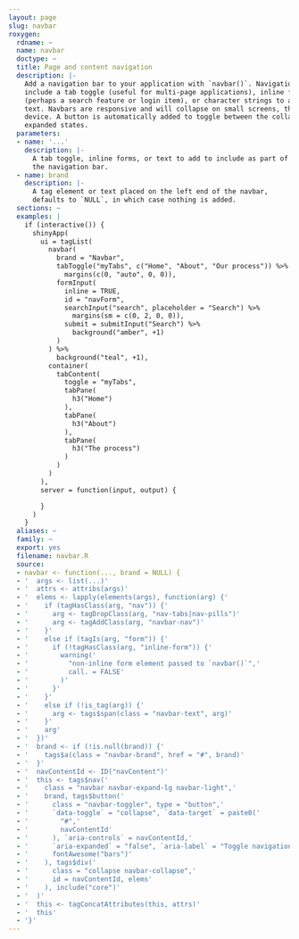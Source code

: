 ```yaml
---
layout: page
slug: navbar
roxygen:
  rdname: ~
  name: navbar
  doctype: ~
  title: Page and content navigation
  description: |-
    Add a navigation bar to your application with `navbar()`. Navigation bars may
    include a tab toggle (useful for multi-page applications), inline forms
    (perhaps a search feature or login item), or character strings to add simple
    text. Navbars are responsive and will collapse on small screens, think mobile
    device. A button is automatically added to toggle between the collapsed and
    expanded states.
  parameters:
  - name: '...'
    description: |-
      A tab toggle, inline forms, or text to add to include as part of
      the navigation bar.
  - name: brand
    description: |-
      A tag element or text placed on the left end of the navbar,
      defaults to `NULL`, in which case nothing is added.
  sections: ~
  examples: |
    if (interactive()) {
      shinyApp(
        ui = tagList(
          navbar(
            brand = "Navbar",
            tabToggle("myTabs", c("Home", "About", "Our process")) %>%
              margins(c(0, "auto", 0, 0)),
            formInput(
              inline = TRUE,
              id = "navForm",
              searchInput("search", placeholder = "Search") %>%
                margins(sm = c(0, 2, 0, 0)),
              submit = submitInput("Search") %>%
                background("amber", +1)
            )
          ) %>%
            background("teal", +1),
          container(
            tabContent(
              toggle = "myTabs",
              tabPane(
                h3("Home")
              ),
              tabPane(
                h3("About")
              ),
              tabPane(
                h3("The process")
              )
            )
          )
        ),
        server = function(input, output) {

        }
      )
    }
  aliases: ~
  family: ~
  export: yes
  filename: navbar.R
  source:
  - navbar <- function(..., brand = NULL) {
  - '  args <- list(...)'
  - '  attrs <- attribs(args)'
  - '  elems <- lapply(elements(args), function(arg) {'
  - '    if (tagHasClass(arg, "nav")) {'
  - '      arg <- tagDropClass(arg, "nav-tabs|nav-pills")'
  - '      arg <- tagAddClass(arg, "navbar-nav")'
  - '    }'
  - '    else if (tagIs(arg, "form")) {'
  - '      if (!tagHasClass(arg, "inline-form")) {'
  - '        warning('
  - '          "non-inline form element passed to `navbar()`",'
  - '          call. = FALSE'
  - '        )'
  - '      }'
  - '    }'
  - '    else if (!is_tag(arg)) {'
  - '      arg <- tags$span(class = "navbar-text", arg)'
  - '    }'
  - '    arg'
  - '  })'
  - '  brand <- if (!is.null(brand)) {'
  - '    tags$a(class = "navbar-brand", href = "#", brand)'
  - '  }'
  - '  navContentId <- ID("navContent")'
  - '  this <- tags$nav('
  - '    class = "navbar navbar-expand-lg navbar-light",'
  - '    brand, tags$button('
  - '      class = "navbar-toggler", type = "button",'
  - '      `data-toggle` = "collapse", `data-target` = paste0('
  - '        "#",'
  - '        navContentId'
  - '      ), `aria-controls` = navContentId,'
  - '      `aria-expanded` = "false", `aria-label` = "Toggle navigation",'
  - '      fontAwesome("bars")'
  - '    ), tags$div('
  - '      class = "collapse navbar-collapse",'
  - '      id = navContentId, elems'
  - '    ), include("core")'
  - '  )'
  - '  this <- tagConcatAttributes(this, attrs)'
  - '  this'
  - '}'
---
```

